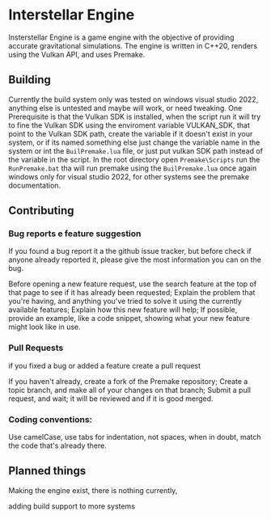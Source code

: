 # Interstellar Engine
Insterstellar Engine is a game engine with the objective of providing accurate gravitational simulations.
The engine is written in C++20, renders using the Vulkan API, and uses Premake. 

## Building 
Currently the build system only was tested on windows visual studio 2022, anything else is untested and maybe will work, or need tweaking.
One Prerequisite is that the Vulkan SDK is installed, when the script run it will try to fine the Vulkan SDK using the enviroment variable VULKAN_SDK, that point to the Vulkan SDK path, create the variable if it doesn't exist in your system, or if its named something else just change the variable name in the system or int the `BuilPremake.lua` file, or just put vulkan SDK path instead of the variable in the script.
In the root directory open `Premake\Scripts` run the `RunPremake.bat` tha will run premake using the `BuilPremake.lua` once again windows only for visual studio 2022, for other systems see the premake documentation.

## Contributing

### Bug reports e feature suggestion
If you found a bug report it a the github issue tracker, but before check if anyone already reported it, please give the most information you can on the bug.

Before opening a new  feature request, use the search feature at the top of that page to see if it has already been requested;
Explain the problem that you're having, and anything you've tried to solve it using the currently available features;
Explain how this new feature will help;
If possible, provide an example, like a code snippet, showing what your new feature might look like in use.

### Pull Requests
if you fixed a bug or added a feature create a pull request

If you haven't already, create a fork of the Premake repository;
Create a topic branch, and make all of your changes on that branch;
Submit a pull request, and wait;
it will be reviewed and if it is good merged.

### Coding conventions:
Use camelCase, 
use tabs for indentation, not spaces,
when in doubt, match the code that's already there.

## Planned things
Making the engine exist, there is nothing currently,

adding build support to more systems
